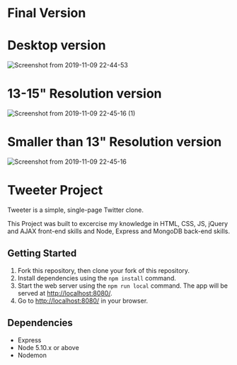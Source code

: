 # Final Version

# Desktop version
![Screenshot from 2019-11-09 22-44-53](https://user-images.githubusercontent.com/48977789/68539796-f4a06300-0345-11ea-909b-9f6a6f4d4ada.jpg)
# 13-15" Resolution version
![Screenshot from 2019-11-09 22-45-16 (1)](https://user-images.githubusercontent.com/48977789/68539798-f702bd00-0345-11ea-9b06-dd226c71f25d.jpg)
 # Smaller than 13" Resolution version
![Screenshot from 2019-11-09 22-45-16](https://user-images.githubusercontent.com/48977789/68539799-f79b5380-0345-11ea-9728-4500d8484fcf.jpg)


# Tweeter Project

Tweeter is a simple, single-page Twitter clone.

This Project was built to excercise my knowledge in HTML, CSS, JS, jQuery and AJAX front-end skills and Node, Express and MongoDB back-end skills.

## Getting Started

1. Fork this repository, then clone your fork of this repository.
2. Install dependencies using the `npm install` command.
3. Start the web server using the `npm run local` command. The app will be served at <http://localhost:8080/>.
4. Go to <http://localhost:8080/> in your browser.

## Dependencies

- Express
- Node 5.10.x or above
- Nodemon
